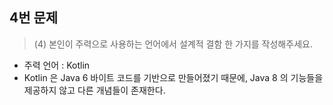 ## 4번 문제
> (4) 본인이 주력으로 사용하는 언어에서 설계적 결함 한 가지를 작성해주세요.

- 주력 언어 : Kotlin
- Kotlin 은 Java 6 바이트 코드를 기반으로 만들어졌기 때문에, Java 8 의 기능들을 제공하지 않고 다른 개념들이 존재한다.
